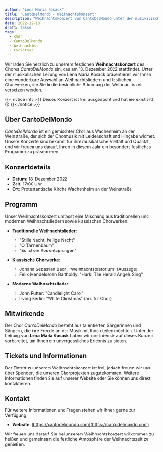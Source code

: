 ```yaml
---
author: "Lena Maria Kosack"
title: 'CantoDelMondo - Weihnachtskonzert'
description: "Weihnachtskonzert von CantoDelMondo unter der musikalischen Leitung von Lena Maria Kosack."
date: 2022-12-18
draft: false
tags:
  - chor
  - CantoDelMondo
  - Weihnachten
  - Christmas
---
```


Wir laden Sie herzlich zu unserem festlichen **Weihnachtskonzert** des Chores *CantoDelMondo* ein, das am 18. Dezember 2022 stattfindet. Unter der musikalischen Leitung von Lena Maria Kosack präsentieren wir Ihnen eine wunderbare Auswahl an Weihnachtsliedern und festlichen Chorwerken, die Sie in die besinnliche Stimmung der Weihnachtszeit versetzen werden.

<!-- more -->

{{< notice info >}}
Dieses Konzert ist frei ausgedacht und hat nie existiert! 😲
{{< /notice >}}

## Über CantoDelMondo

*CantoDelMondo* ist ein gemischter Chor aus Wachenheim an der Weinstraße, der sich der Chormusik mit Leidenschaft und Hingabe widmet. Unsere Konzerte sind bekannt für ihre musikalische Vielfalt und Qualität, und wir freuen uns darauf, Ihnen in diesem Jahr ein besonders festliches Programm zu präsentieren.

## Konzertdetails

- **Datum**: 18. Dezember 2022
- **Zeit**: 17:00 Uhr
- **Ort**: Protestantische Kirche Wachenheim an der Weinstraße

## Programm

Unser Weihnachtskonzert umfasst eine Mischung aus traditionellen und modernen Weihnachtsliedern sowie klassischen Chorwerken:

- **Traditionelle Weihnachtslieder**:
  - "Stille Nacht, heilige Nacht"
  - "O Tannenbaum"
  - "Es ist ein Ros entsprungen"

- **Klassische Chorwerke**:
  - Johann Sebastian Bach: "Weihnachtsoratorium" (Auszüge)
  - Felix Mendelssohn Bartholdy: "Hark! The Herald Angels Sing"

- **Moderne Weihnachtslieder**:
  - John Rutter: "Candlelight Carol"
  - Irving Berlin: "White Christmas" (arr. für Chor)

## Mitwirkende

Der Chor *CantoDelMondo* besteht aus talentierten Sängerinnen und Sängern, die ihre Freude an der Musik mit Ihnen teilen möchten. Unter der Leitung von **Lena Maria Kosack** haben wir uns intensiv auf dieses Konzert vorbereitet, um Ihnen ein unvergessliches Erlebnis zu bieten.

## Tickets und Informationen

Der Eintritt zu unserem Weihnachtskonzert ist frei, jedoch freuen wir uns über Spenden, die unseren Chorprojekten zugutekommen. Weitere Informationen finden Sie auf unserer Website oder Sie können uns direkt kontaktieren.

## Kontakt

Für weitere Informationen und Fragen stehen wir Ihnen gerne zur Verfügung:

- **Website**: [https://cantodelmondo.com](https://cantodelmondo.com)

Wir freuen uns darauf, Sie bei unserem Weihnachtskonzert willkommen zu heißen und gemeinsam die festliche Atmosphäre der Weihnachtszeit zu genießen.
